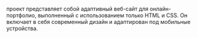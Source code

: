 проект представляет собой адаптивный веб-сайт для онлайн-портфолио, 
выполненный с использованием только HTML и CSS. Он включает в себя современный дизайн и адаптирован под мобильные устройства.
